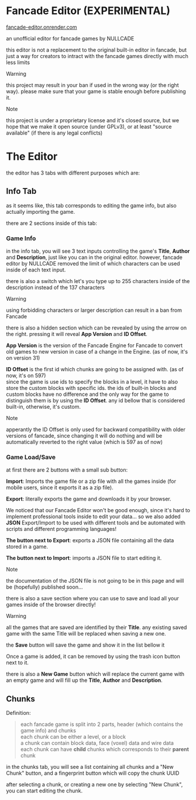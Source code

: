 # Fancade Editor (EXPERIMENTAL)

[fancade-editor.onrender.com](https://fancade-editor.onrender.com/)

an unofficial editor for fancade games by NULLCADE

this editor is not a replacement to the original built-in editor in fancade, but just a way for creators to intract with the fancade games directly with much less limits

> [!WARNING]
> this project may result in your ban if used in the wrong way (or the right way). please make sure that your game is stable enough before publishing it.

> [!NOTE]
> this project is under a proprietary license and it's closed source, but we hope that we make it open source (under GPLv3), or at least "source available" (if there is any legal conflicts)

# The Editor

the editor has 3 tabs with different purposes which are:

## Info Tab

as it seems like, this tab corresponds to editing the game info, but also actually importing the game.

there are 2 sections inside of this tab:

### Game Info

in the info tab, you will see 3 text inputs controlling the game's **Title**, **Author** and **Description**, just like you can in the original editor. however, fancade editor by NULLCADE removed the limit of which characters can be used inside of each text input.

there is also a switch which let's you type up to 255 characters inside of the description instead of the 137 characters

> [!WARNING]
> using forbidding characters or larger description can result in a ban from Fancade

there is also a hidden section which can be revealed by using the arrow on the right. pressing it will reveal **App Version** and **ID Offset**.

**App Version** is the version of the Fancade Engine for Fancade to convert old games to new version in case of a change in the Engine. (as of now, it's on version 31)

**ID Offset** is the first id which chunks are going to be assigned with. (as of now, it's on 597)  
since the game is use ids to specify the blocks in a level, it have to also store the custom blocks with specific ids. the ids of built-in blocks and custom blocks have no difference and the only way for the game to distinguish them is by using the **ID Offset**. any id bellow that is considered built-in, otherwise, it's custom.

> [!NOTE]
> apperantly the ID Offset is only used for backward compatibility with older versions of fancade, since changing it will do nothing and will be automatically reverted to the right value (which is 597 as of now)

### Game Load/Save

at first there are 2 buttons with a small sub button:

**Import**: Imports the game file or a zip file with all the games inside (for mobile users, since it exports it as a zip file).

**Export**: literally exports the game and downloads it by your browser.

We noticed that our Fancade Editor won't be good enough, since it's hard to implement professional tools inside to edit your data... so we also added **JSON** Export/Import to be used with different tools and be automated with scripts and different programming languages!

**The button next to Export**: exports a JSON file containing all the data stored in a game.

**The button next to Import**: imports a JSON file to start editing it.

> [!NOTE]
> the documentation of the JSON file is not going to be in this page and will be (hopefully) published soon...

there is also a save section where you can use to save and load all your games inside of the browser directly!

> [!WARNING]
> all the games that are saved are identified by their **Title**. any existing saved game with the same Title will be replaced when saving a new one.

the **Save** button will save the game and show it in the list bellow it

Once a game is added, it can be removed by using the trash icon button next to it.

there is also a **New Game** button which will replace the current game with an empty game and will fill up the **Title**, **Author** and **Description**.

## Chunks

Definition:
> each fancade game is split into 2 parts, header (which contains the game info) and chunks  
> each chunk can be either a level, or a block  
> a chunk can contain block data, face (voxel) data and wire data  
> each chunk can have **child** chunks which corresponds to their **parent** chunk  

in the chunks tab, you will see a list containing all chunks and a "New Chunk" button, and a fingerprint button which will copy the chunk UUID

after selecting a chunk, or creating a new one by selecting "New Chunk", you can start editing the chunk.
